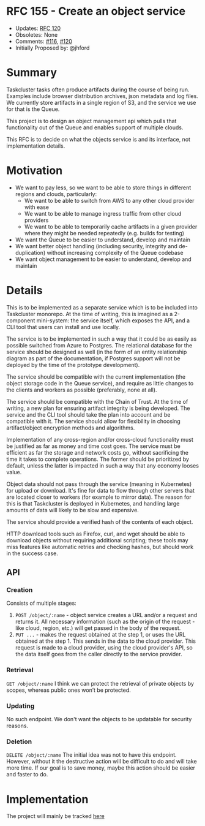 # RFC 155 - Create an object service
* Updates: [RFC 120](https://github.com/taskcluster/taskcluster-rfcs/blob/master/rfcs/0120-artifact-service.md)
* Obsoletes: None
* Comments: [#116](https://github.com/taskcluster/taskcluster-rfcs/pull/116), [#120](https://github.com/taskcluster/taskcluster-rfcs/pull/120)
* Initially Proposed by: @jhford

# Summary
Taskcluster tasks often produce artifacts during the course of being run.
Examples include browser distribution archives, json metadata and log files.
We currently store artifacts in a single region of S3, and the service we use for that is the Queue.  

This project is to design an object management api which pulls that functionality 
out of the Queue and enables support of multiple clouds.

This RFC is to decide on what the objects service is and its interface, not
implementation details.

# Motivation

* We want to pay less, so we want to be able to store things in different regions and clouds, particularly:
  * We want to be able to switch from AWS to any other cloud provider with ease
  * We want to be able to manage ingress traffic from other cloud providers
  * We want to be able to temporarily cache artifacts in a given provider where they might be needed repeatedly (e.g. builds for testing)
* We want the Queue to be easier to understand, develop and maintain
* We want better object handling (including security, integrity and de-duplication) without
increasing complexity of the Queue codebase
* We want object management to be easier to understand, develop and maintain

# Details

This is to be implemented as a separate service which is to be included into Taskcluster monorepo.
At the time of writing, this is imagined as a 2-component mini-system: the service itself, which exposes the API,
and a CLI tool that users can install and use locally.

The service is to be implemented in such a way that it could be as easily as possible switched from Azure to Postgres.
The relational database for the service should be designed as well (in the form of an entity relationship diagram as part
of the documentation, if Postgres support will not be deployed by the time of the prototype development).

The service should be compatible with the current implementation (the object storage code in the Queue service), 
and require as little changes to the clients and workers as possible (preferably, none at all).

The service should be compatible with the Chain of Trust. At the time of writing, a new plan for ensuring artifact 
integrity is being developed. The service and the CLI tool should take the plan into account and be compatible with it.
The service should allow for flexibility in choosing artifact/object encryption methods and algorithms.

Implementation of any cross-region and/or cross-cloud functionality must be justified as far as money and time cost goes.
The service must be efficient as far the storage and network costs go, without sacrificing the time it takes to complete operations.
The former should be prioritized by default, unless the latter is impacted in such a way that any economy looses value.

Object data should not pass through the service (meaning in Kubernetes) for upload or download. 
It's fine for data to flow through other servers that are located closer to workers (for example to mirror data).
The reason for this is that Taskcluster is deployed in Kubernetes, and handling large amounts of data will likely to be slow and expensive.

The service should provide a verified hash of the contents of each object.

HTTP download tools such as Firefox, curl, and wget should be able to download objects without requiring additional scripting; 
these tools may miss features like automatic retries and checking hashes, but should work in the success case.

## API

### Creation
Consists of multiple stages:
1. `POST /object/:name` - object service creates a URL and/or a request and returns it. 
All necessary information (such as the origin of the request - like cloud, region, etc.) will get passed in the body of the request.
2. `PUT ...` - makes the request obtained at the step 1, or uses the URL obtained at the step 1. This sends in the data to the cloud provider.
This request is made to a cloud provider, using the cloud provider's API, so the data itself goes from the caller directly to the service provider.

### Retrieval
`GET /object/:name`
I think we can protect the retrieval of private objects by scopes, whereas public ones won’t be protected.

### Updating
No such endpoint. We don't want the objects to be updatable for security reasons.

### Deletion
`DELETE /object/:name`
The initial idea was not to have this endpoint. However, without it the destructive action will be difficult to do and will take more time. 
If our goal is to save money, maybe this action should be easier and faster to do.

# Implementation

The project will mainly be tracked [here](https://github.com/taskcluster/taskcluster/projects/5)